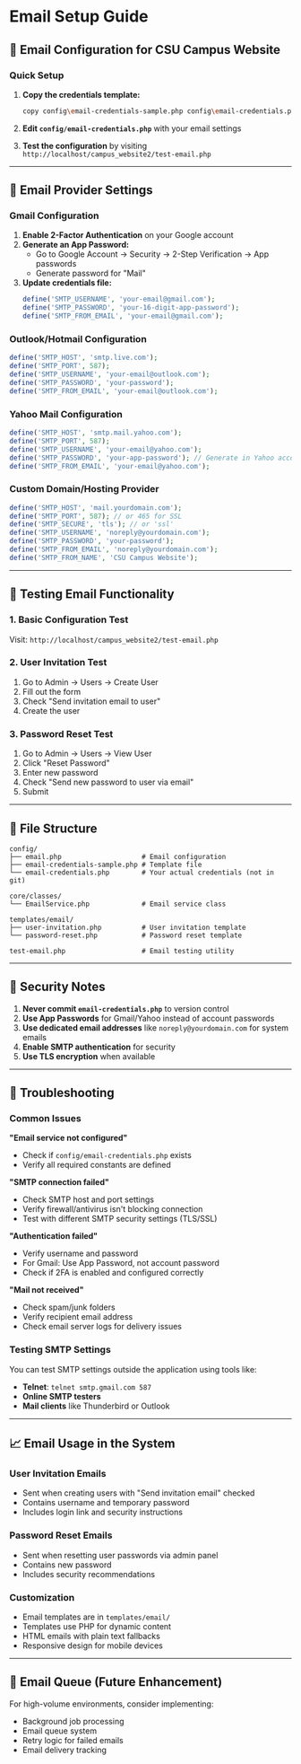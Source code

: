 # Email Setup Guide

## 📧 Email Configuration for CSU Campus Website

### Quick Setup

1. **Copy the credentials template:**
   ```bash
   copy config\email-credentials-sample.php config\email-credentials.php
   ```

2. **Edit `config/email-credentials.php`** with your email settings

3. **Test the configuration** by visiting `http://localhost/campus_website2/test-email.php`

---

## 🔧 Email Provider Settings

### Gmail Configuration
1. **Enable 2-Factor Authentication** on your Google account
2. **Generate an App Password:**
   - Go to Google Account → Security → 2-Step Verification → App passwords
   - Generate password for "Mail"
3. **Update credentials file:**
   ```php
   define('SMTP_USERNAME', 'your-email@gmail.com');
   define('SMTP_PASSWORD', 'your-16-digit-app-password');
   define('SMTP_FROM_EMAIL', 'your-email@gmail.com');
   ```

### Outlook/Hotmail Configuration
```php
define('SMTP_HOST', 'smtp.live.com');
define('SMTP_PORT', 587);
define('SMTP_USERNAME', 'your-email@outlook.com');
define('SMTP_PASSWORD', 'your-password');
define('SMTP_FROM_EMAIL', 'your-email@outlook.com');
```

### Yahoo Mail Configuration
```php
define('SMTP_HOST', 'smtp.mail.yahoo.com');
define('SMTP_PORT', 587);
define('SMTP_USERNAME', 'your-email@yahoo.com');
define('SMTP_PASSWORD', 'your-app-password'); // Generate in Yahoo account settings
define('SMTP_FROM_EMAIL', 'your-email@yahoo.com');
```

### Custom Domain/Hosting Provider
```php
define('SMTP_HOST', 'mail.yourdomain.com');
define('SMTP_PORT', 587); // or 465 for SSL
define('SMTP_SECURE', 'tls'); // or 'ssl'
define('SMTP_USERNAME', 'noreply@yourdomain.com');
define('SMTP_PASSWORD', 'your-password');
define('SMTP_FROM_EMAIL', 'noreply@yourdomain.com');
define('SMTP_FROM_NAME', 'CSU Campus Website');
```

---

## 🧪 Testing Email Functionality

### 1. Basic Configuration Test
Visit: `http://localhost/campus_website2/test-email.php`

### 2. User Invitation Test
1. Go to Admin → Users → Create User
2. Fill out the form
3. Check "Send invitation email to user"
4. Create the user

### 3. Password Reset Test
1. Go to Admin → Users → View User
2. Click "Reset Password"
3. Enter new password
4. Check "Send new password to user via email"
5. Submit

---

## 📁 File Structure

```
config/
├── email.php                    # Email configuration
├── email-credentials-sample.php # Template file
└── email-credentials.php        # Your actual credentials (not in git)

core/classes/
└── EmailService.php             # Email service class

templates/email/
├── user-invitation.php          # User invitation template
└── password-reset.php           # Password reset template

test-email.php                   # Email testing utility
```

---

## 🔐 Security Notes

1. **Never commit `email-credentials.php`** to version control
2. **Use App Passwords** for Gmail/Yahoo instead of account passwords
3. **Use dedicated email addresses** like `noreply@yourdomain.com` for system emails
4. **Enable SMTP authentication** for security
5. **Use TLS encryption** when available

---

## 🐛 Troubleshooting

### Common Issues

**"Email service not configured"**
- Check if `config/email-credentials.php` exists
- Verify all required constants are defined

**"SMTP connection failed"**
- Check SMTP host and port settings
- Verify firewall/antivirus isn't blocking connection
- Test with different SMTP security settings (TLS/SSL)

**"Authentication failed"**
- Verify username and password
- For Gmail: Use App Password, not account password
- Check if 2FA is enabled and configured correctly

**"Mail not received"**
- Check spam/junk folders
- Verify recipient email address
- Check email server logs for delivery issues

### Testing SMTP Settings
You can test SMTP settings outside the application using tools like:
- **Telnet**: `telnet smtp.gmail.com 587`
- **Online SMTP testers**
- **Mail clients** like Thunderbird or Outlook

---

## 📈 Email Usage in the System

### User Invitation Emails
- Sent when creating users with "Send invitation email" checked
- Contains username and temporary password
- Includes login link and security instructions

### Password Reset Emails
- Sent when resetting user passwords via admin panel
- Contains new password
- Includes security recommendations

### Customization
- Email templates are in `templates/email/`
- Templates use PHP for dynamic content
- HTML emails with plain text fallbacks
- Responsive design for mobile devices

---

## 🔄 Email Queue (Future Enhancement)

For high-volume environments, consider implementing:
- Background job processing
- Email queue system
- Retry logic for failed emails
- Email delivery tracking
